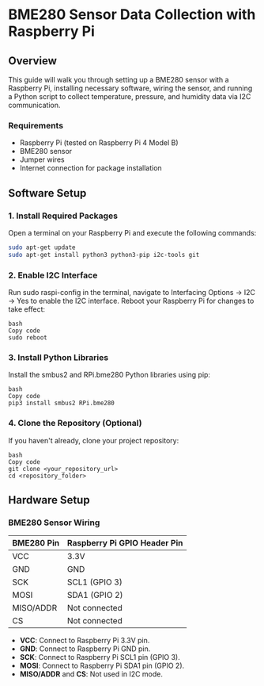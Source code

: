 # BME280 Sensor Data Collection with Raspberry Pi

## Overview

This guide will walk you through setting up a BME280 sensor with a Raspberry Pi, installing necessary software, wiring the sensor, and running a Python script to collect temperature, pressure, and humidity data via I2C communication.

### Requirements

- Raspberry Pi (tested on Raspberry Pi 4 Model B)
- BME280 sensor
- Jumper wires
- Internet connection for package installation

## Software Setup

### 1. Install Required Packages

Open a terminal on your Raspberry Pi and execute the following commands:

```bash
sudo apt-get update
sudo apt-get install python3 python3-pip i2c-tools git
```
### 2. Enable I2C Interface 
Run sudo raspi-config in the terminal, navigate to Interfacing Options -> I2C -> Yes to enable the I2C interface. Reboot your Raspberry Pi for changes to take effect:
```
bash
Copy code
sudo reboot
```
### 3. Install Python Libraries
Install the smbus2 and RPi.bme280 Python libraries using pip:
```
bash
Copy code
pip3 install smbus2 RPi.bme280
```
### 4. Clone the Repository (Optional)
If you haven't already, clone your project repository:
```
bash
Copy code
git clone <your_repository_url>
cd <repository_folder>
```

## Hardware Setup

### BME280 Sensor Wiring

| BME280 Pin | Raspberry Pi GPIO Header Pin |
|------------|-----------------------------|
| VCC        | 3.3V                        |
| GND        | GND                         |
| SCK        | SCL1 (GPIO 3)               |
| MOSI       | SDA1 (GPIO 2)               |
| MISO/ADDR  | Not connected               |
| CS         | Not connected               |

- **VCC**: Connect to Raspberry Pi 3.3V pin.
- **GND**: Connect to Raspberry Pi GND pin.
- **SCK**: Connect to Raspberry Pi SCL1 pin (GPIO 3).
- **MOSI**: Connect to Raspberry Pi SDA1 pin (GPIO 2).
- **MISO/ADDR** and **CS**: Not used in I2C mode.
